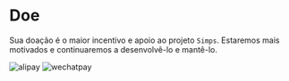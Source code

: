 # Doe

Sua doação é o maior incentivo e apoio ao projeto `Simps`. Estaremos mais motivados e continuaremos a desenvolvê-lo e mantê-lo.

![alipay](https://cdn.jsdelivr.net/gh/sy-records/staticfile/images/alipay.jpg ':size=362x562')
![wechatpay](https://cdn.jsdelivr.net/gh/sy-records/staticfile/images/wechatpay.png ':size=autox562')